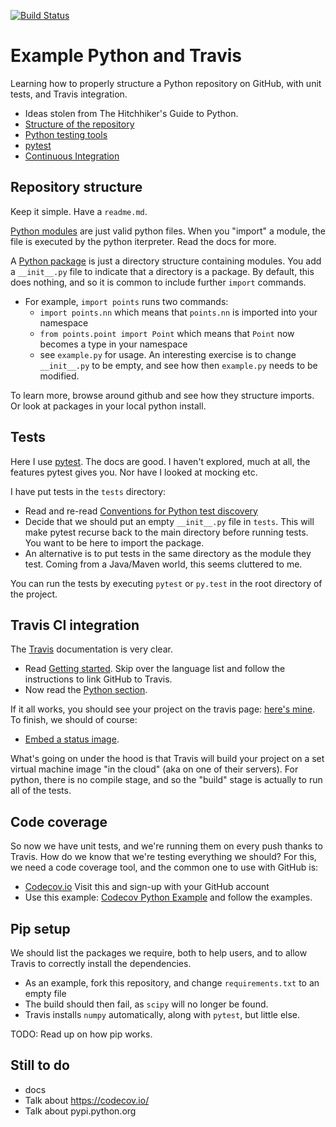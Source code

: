 [![Build Status](https://travis-ci.org/MatthewDaws/ExamplePythonTravis.svg?branch=master)](https://travis-ci.org/MatthewDaws/ExamplePythonTravis)

# Example Python and Travis #

Learning how to properly structure a Python repository on GitHub, with unit tests, and Travis integration.

   - Ideas stolen from The Hitchhiker's Guide to Python.
   - [Structure of the repository](http://docs.python-guide.org/en/latest/writing/structure/#structure-of-the-repository)
   - [Python testing tools](http://docs.python-guide.org/en/latest/writing/tests/#tools)
   - [pytest](http://pythontesting.net/framework/pytest/pytest-introduction/)
   - [Continuous Integration](http://docs.python-guide.org/en/latest/scenarios/ci/)


## Repository structure

Keep it simple.  Have a `readme.md`.

[Python modules](https://docs.python.org/3/tutorial/modules.html) are just valid python files.  When you "import" a module, the file is executed by the python iterpreter.  Read the docs for more.

A [Python package](https://docs.python.org/3/tutorial/modules.html#packages) is just a directory structure containing modules.  You add a `__init__.py` file to indicate that a directory is a package.  By default, this does nothing, and so it is common to include further `import` commands.

   - For example, `import points` runs two commands:
      - `import points.nn` which means that `points.nn` is imported into your namespace
      - `from points.point import Point` which means that `Point` now becomes a type in your namespace
      - see `example.py` for usage.  An interesting exercise is to change `__init__.py` to be empty, and see how then `example.py` needs to be modified.
   
To learn more, browse around github and see how they structure imports.  Or look at packages in your local python install.


## Tests

Here I use [pytest](http://doc.pytest.org/en/latest/).  The docs are good.  I haven't explored, much at all, the features pytest gives you.  Nor have I looked at mocking etc.

I have put tests in the `tests` directory:

   - Read and re-read [Conventions for Python test discovery](http://doc.pytest.org/en/latest/goodpractices.html#conventions-for-python-test-discovery)
   - Decide that we should put an empty `__init__.py` file in `tests`.  This will make pytest recurse back to the main directory before running tests.  You want to be here to import the package.
   - An alternative is to put tests in the same directory as the module they test.  Coming from a Java/Maven world, this seems cluttered to me.

You can run the tests by executing `pytest` or `py.test` in the root directory of the project.


## Travis CI integration

The [Travis](https://travis-ci.org/) documentation is very clear.

   - Read [Getting started](https://docs.travis-ci.com/user/getting-started/).  Skip over the language list and follow the instructions to link GitHub to Travis.
   - Now read the [Python section](https://docs.travis-ci.com/user/languages/python/).

If it all works, you should see your project on the travis page: [here's mine](https://travis-ci.org/MatthewDaws/ExamplePythonTravis).  To finish, we should of course:

   - [Embed a status image](https://docs.travis-ci.com/user/status-images/).

What's going on under the hood is that Travis will build your project on a set virtual machine image "in the cloud" (aka on one of their servers).  For python, there is no compile stage, and so the "build" stage is actually to run all of the tests.


## Code coverage

So now we have unit tests, and we're running them on every push thanks to Travis.  How do we know that we're testing everything we should?  For this, we need a code coverage tool, and the common one to use with GitHub is:

- [Codecov.io](https://codecov.io/)  Visit this and sign-up with your GitHub account
- Use this example: [Codecov Python Example](https://github.com/codecov/example-python) and follow the examples.  


## Pip setup

We should list the packages we require, both to help users, and to allow Travis to correctly install the dependencies.

   - As an example, fork this repository, and change `requirements.txt` to an empty file
   - The build should then fail, as `scipy` will no longer be found.
   - Travis installs `numpy` automatically, along with `pytest`, but little else.

TODO: Read up on how pip works.

## Still to do

   - docs
   - Talk about https://codecov.io/
   - Talk about pypi.python.org 